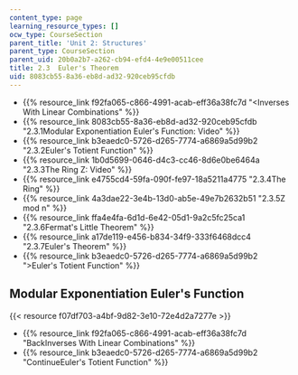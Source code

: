 ```yaml
---
content_type: page
learning_resource_types: []
ocw_type: CourseSection
parent_title: 'Unit 2: Structures'
parent_type: CourseSection
parent_uid: 20b0a2b7-a262-cb94-efd4-4e9e00511cee
title: 2.3  Euler's Theorem
uid: 8083cb55-8a36-eb8d-ad32-920ceb95cfdb
---
```


*   {{% resource_link f92fa065-c866-4991-acab-eff36a38fc7d "\<Inverses With Linear Combinations" %}}
*   {{% resource_link 8083cb55-8a36-eb8d-ad32-920ceb95cfdb "2.3.1Modular Exponentiation Euler's Function: Video" %}}
*   {{% resource_link b3eaedc0-5726-d265-7774-a6869a5d99b2 "2.3.2Euler's Totient Function" %}}
*   {{% resource_link 1b0d5699-0646-d4c3-cc46-8d6e0be6464a "2.3.3The Ring Z: Video" %}}
*   {{% resource_link e4755cd4-59fa-090f-fe97-18a5211a4775 "2.3.4The Ring" %}}
*   {{% resource_link 4a3dae22-3e4b-13d0-ab5e-49e7b2632b51 "2.3.5Z mod n" %}}
*   {{% resource_link ffa4e4fa-6d1d-6e42-05d1-9a2c5fc25ca1 "2.3.6Fermat's Little Theorem" %}}
*   {{% resource_link a17de119-e456-b834-34f9-333f6468dcc4 "2.3.7Euler's Theorem" %}}
*   {{% resource_link b3eaedc0-5726-d265-7774-a6869a5d99b2 "\>Euler's Totient Function" %}}

Modular Exponentiation Euler's Function
---------------------------------------

{{< resource f07df703-a4bf-9d82-3e10-72e4d2a7277e >}}

*   {{% resource_link f92fa065-c866-4991-acab-eff36a38fc7d "BackInverses With Linear Combinations" %}}
*   {{% resource_link b3eaedc0-5726-d265-7774-a6869a5d99b2 "ContinueEuler's Totient Function" %}}